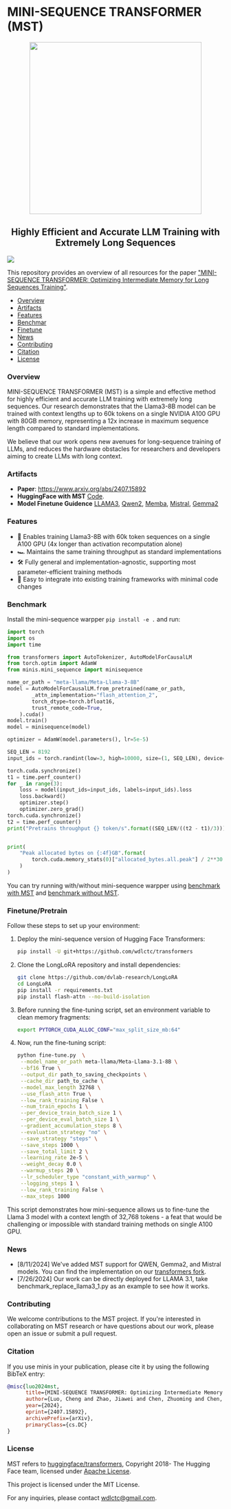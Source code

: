 # MINI-SEQUENCE TRANSFORMER (MST)

<div align="center">
  <img src="./doc/img/central_mst_logo.png" width="400" />
  <h2>Highly Efficient and Accurate LLM Training with Extremely Long Sequences</h2>
</div>

![](./doc/img/mst.png)

This repository provides an overview of all resources for the paper ["MINI-SEQUENCE TRANSFORMER: Optimizing Intermediate Memory for Long Sequences Training"](https://www.arxiv.org/abs/2407.15892).

- [Overview](#overview)
- [Artifacts](#artifacts)
- [Features](#features)
- [Benchmar](#benchmark)
- [Finetune](#finetune)
- [News](#news)
- [Contributing](#citation)
- [Citation](#citation)
- [License](#license)

### Overview

MINI-SEQUENCE TRANSFORMER (MST) is a simple and effective method for highly efficient and accurate LLM training with extremely long sequences. Our research demonstrates that the Llama3-8B model can be trained with context lengths up to 60k tokens on a single NVIDIA A100 GPU with 80GB memory, representing a 12x increase in maximum sequence length compared to standard implementations.

We believe that our work opens new avenues for long-sequence training of LLMs, and reduces the hardware obstacles for researchers and developers aiming to create LLMs with long context.

### Artifacts

- **Paper**: https://www.arxiv.org/abs/2407.15892
- **HuggingFace with MST** [Code](https://github.com/wdlctc/transformers).
- **Model Finetune Guidence** [LLAMA3](https://github.com/wdlctc/mini-s/doc/llama3.md), [Qwen2](https://github.com/wdlctc/mini-s/doc/qwen.md), [Memba](https://github.com/wdlctc/mini-s/doc/falcon-mamba.md), [Mistral](https://github.com/wdlctc/mini-s/doc/mistral.md), [Gemma2](https://github.com/wdlctc/mini-s/doc/gemma.md) 

### Features

- 🚀 Enables training Llama3-8B with 60k token sequences on a single A100 GPU (4x longer than activation recomputation alone)
- 🏎️ Maintains the same training throughput as standard implementations
- 🛠️ Fully general and implementation-agnostic, supporting most parameter-efficient training methods
- 🔌 Easy to integrate into existing training frameworks with minimal code changes

### Benchmark
Install the mini-sequence warpper `pip install -e .` and run:


```python
import torch
import os
import time

from transformers import AutoTokenizer, AutoModelForCausalLM
from torch.optim import AdamW
from minis.mini_sequence import minisequence

name_or_path = "meta-llama/Meta-Llama-3-8B"
model = AutoModelForCausalLM.from_pretrained(name_or_path,
        _attn_implementation="flash_attention_2",
        torch_dtype=torch.bfloat16,
        trust_remote_code=True,
    ).cuda()
model.train()
model = minisequence(model)

optimizer = AdamW(model.parameters(), lr=5e-5)

SEQ_LEN = 8192
input_ids = torch.randint(low=3, high=10000, size=(1, SEQ_LEN), device="cuda")

torch.cuda.synchronize()
t1 = time.perf_counter()
for _ in range(3):
    loss = model(input_ids=input_ids, labels=input_ids).loss
    loss.backward()
    optimizer.step()
    optimizer.zero_grad()
torch.cuda.synchronize()
t2 = time.perf_counter()
print("Pretrains throughput {} token/s".format((SEQ_LEN/((t2 - t1)/3))))


print(
    "Peak allocated bytes on {:4f}GB".format(
        torch.cuda.memory_stats(0)["allocated_bytes.all.peak"] / 2**30
    )
)
```
You can try running with/without mini-sequence warpper using [benchmark with MST](https://github.com/wdlctc/mini-s/tree/main/scripts/benchmark_minis.ipynb) and [benchmark without MST](https://github.com/wdlctc/mini-s/tree/main/scripts/benchmark.ipynb).

### Finetune/Pretrain

Follow these steps to set up your environment:

1. Deploy the mini-sequence version of Hugging Face Transformers:
   ```bash
   pip install -U git+https://github.com/wdlctc/transformers
   ```

2. Clone the LongLoRA repository and install dependencies:
   ```bash
   git clone https://github.com/dvlab-research/LongLoRA
   cd LongLoRA
   pip install -r requirements.txt
   pip install flash-attn --no-build-isolation
   ```

3. Before running the fine-tuning script, set an environment variable to clean memory fragments:
   ```bash
   export PYTORCH_CUDA_ALLOC_CONF="max_split_size_mb:64"
   ```

4. Now, run the fine-tuning script:
   ```bash
   python fine-tune.py  \
    --model_name_or_path meta-llama/Meta-Llama-3.1-8B \
    --bf16 True \
    --output_dir path_to_saving_checkpoints \
    --cache_dir path_to_cache \
    --model_max_length 32768 \
    --use_flash_attn True \
    --low_rank_training False \
    --num_train_epochs 1 \
    --per_device_train_batch_size 1 \
    --per_device_eval_batch_size 1 \
    --gradient_accumulation_steps 8 \
    --evaluation_strategy "no" \
    --save_strategy "steps" \
    --save_steps 1000 \
    --save_total_limit 2 \
    --learning_rate 2e-5 \
    --weight_decay 0.0 \
    --warmup_steps 20 \
    --lr_scheduler_type "constant_with_warmup" \
    --logging_steps 1 \
    --low_rank_training False \
    --max_steps 1000
   ```
This script demonstrates how mini-sequence allows us to fine-tune the Llama 3 model with a context length of 32,768 tokens - a feat that would be challenging or impossible with standard training methods on single A100 GPU.

### News

- [8/11/2024] We've added MST support for QWEN, Gemma2, and Mistral models. You can find the implementation on our [transformers fork](https://github.com/wdlctc/transformers).
- [7/26/2024] Our work can be directly deployed for LLAMA 3.1, take benchmark_replace_llama3_1.py as an example to see how it works.


### Contributing

We welcome contributions to the MST project. If you're interested in collaborating on MST research or have questions about our work, please open an issue or submit a pull request.

### Citation

If you use minis in your publication, please cite it by using the following BibTeX entry:

```BibTeX
@misc{luo2024mst,
      title={MINI-SEQUENCE TRANSFORMER: Optimizing Intermediate Memory for Long Sequences Training}, 
      author={Luo, Cheng and Zhao, Jiawei and Chen, Zhuoming and Chen, Beidi and Anandkumar, Anima},
      year={2024},
      eprint={2407.15892},
      archivePrefix={arXiv},
      primaryClass={cs.DC}
}
```

### License

MST refers to [huggingface/transformers](https://github.com/huggingface/transformers), Copyright 2018- The Hugging Face team, licensed under [Apache License](http://www.apache.org/licenses/LICENSE-2.0).

This project is licensed under the MIT License.

For any inquiries, please contact wdlctc@gmail.com.